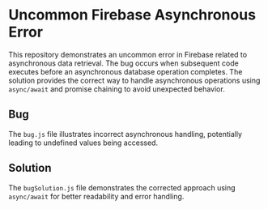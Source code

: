 # Uncommon Firebase Asynchronous Error

This repository demonstrates an uncommon error in Firebase related to asynchronous data retrieval. The bug occurs when subsequent code executes before an asynchronous database operation completes.  The solution provides the correct way to handle asynchronous operations using `async/await` and promise chaining to avoid unexpected behavior.

## Bug

The `bug.js` file illustrates incorrect asynchronous handling, potentially leading to undefined values being accessed. 

## Solution

The `bugSolution.js` file demonstrates the corrected approach using `async/await` for better readability and error handling.